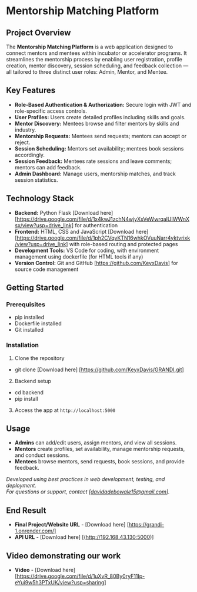 # Mentorship Matching Platform

## Project Overview

The **Mentorship Matching Platform** is a web application designed to connect mentors and mentees within incubator or accelerator programs. It streamlines the mentorship process by enabling user registration, profile creation, mentor discovery, session scheduling, and feedback collection — all tailored to three distinct user roles: Admin, Mentor, and Mentee.

## Key Features

- **Role-Based Authentication & Authorization:** Secure login with JWT and role-specific access controls.
- **User Profiles:** Users create detailed profiles including skills and goals.
- **Mentor Discovery:** Mentees browse and filter mentors by skills and industry.
- **Mentorship Requests:** Mentees send requests; mentors can accept or reject.
- **Session Scheduling:** Mentors set availability; mentees book sessions accordingly.
- **Session Feedback:** Mentees rate sessions and leave comments; mentors can add feedback.
- **Admin Dashboard:** Manage users, mentorship matches, and track session statistics.

## Technology Stack

- **Backend:** Python Flask [Download here][https://drive.google.com/file/d/1x4kwJ1zchN4wjyXsVeWwrqalUIWWnXsx/view?usp=drive_link] for authentication
- **Frontend:** HTML, CSS and JavaScript [Download here][https://drive.google.com/file/d/1ph2CVqvKTN16whkOVuuNarr4yktvrixk/view?usp=drive_link] with role-based routing and protected pages
- **Development Tools:** VS Code for coding, with environment management using dockerfile (for HTML tools if any)  
- **Version Control:** Git and GitHub [https://github.com/KeyxDavis] for source code management

## Getting Started

### Prerequisites

- pip installed
- Dockerfile installed
- Git installed

### Installation

1. Clone the repository
-  git clone [Download here] [https://github.com/KeyxDavis/GRANDI.git]
2. Backend setup
-  cd backend
-  pip install

3. Access the app at `http://localhost:5000`

## Usage

- **Admins** can add/edit users, assign mentors, and view all sessions.
- **Mentors** create profiles, set availability, manage mentorship requests, and conduct sessions.
- **Mentees** browse mentors, send requests, book sessions, and provide feedback.

*Developed using best practices in web development, testing, and deployment.*  
*For questions or support, contact [davidadebowale15@gmail.com].*

## End Result
- **Final Project/Website URL** - [Download here] [https://grandi-1.onrender.com/]
- **API URL**  - [Download here] [(http://192.168.43.130:5000)]

## Video demonstrating our work
- **Video** - [Download here] [https://drive.google.com/file/d/1uXvR_80By0ryF11Ip-eYui9w5h3PTxUK/view?usp=sharing]

  
